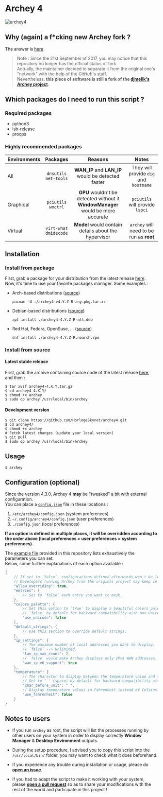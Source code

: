 # Archey 4

![archey4](https://horlogeskynet.github.io/img/blog/the-archey-project-what-i-ve-decided-to-do.png?v4.3.1)

## Why (again) a f*cking new Archey fork ?

The answer is [here](https://horlogeskynet.github.io/archey4).

> Note : Since the 21st September of 2017, you may notice that this repository no longer has the official status of fork.  
> Actually, the maintainer decided to separate it from the original one's "network" with the help of the _GitHub_'s staff.  
> Nevertheless, **this piece of software is still a fork of the [djmelik's Archey project](https://github.com/djmelik/archey.git)**.

## Which packages do I need to run this script ?

### Required packages

* python3
* lsb-release
* procps

### Highly recommended packages

| Environments |  Packages  |                Reasons                | Notes |
| :----------- | :--------: | :-----------------------------------: | :---: |
| All          | `dnsutils`<br>`net-tools` | **WAN_IP** and **LAN_IP** would be detected faster | They will provide `dig` and `hostname` |
| Graphical    |  `pciutils`<br>`wmctrl`  | **GPU** wouldn't be detected without it<br>**WindowManager** would be more accurate | `pciutils` will provide `lspci` |
| Virtual      | `virt-what`<br>`dmidecode` | **Model** would contain details about the hypervisor | `archey` will need to be run as **root** |

## Installation

### Install from package

First, grab a package for your distribution from the latest release [here](https://github.com/HorlogeSkynet/archey4/releases/latest).  
Now, it's time to use your favorite packages manager. Some examples :

* Arch-based distributions ([source](https://aur.archlinux.org/packages/archey4/))

	```shell
	pacman -U ./archey4-v4.Y.Z-R-any.pkg.tar.xz
	```

* Debian-based distributions ([source](https://labs.pixelswap.fr/HorlogeSkynet/archey4-packaging))

	```shell
	apt install ./archey4-4.Y.Z-R-all.deb
	```

* Red Hat, Fedora, OpenSuse, ... ([source](https://labs.pixelswap.fr/HorlogeSkynet/archey4-packaging))

	```shell
	dnf install ./archey4-4.Y.Z-R.noarch.rpm
	```

### Install from source

#### Latest stable release

First, grab the archive containing source code of the latest release [here](https://github.com/HorlogeSkynet/archey4/releases/latest), and then :

```shell
$ tar xvzf archey4-4.X.Y.tar.gz
$ cd archey4-4.X.Y/
$ chmod +x archey
$ sudo cp archey /usr/local/bin/archey
```

#### Development version

```shell
$ git clone https://github.com/HorlogeSkynet/archey4.git
$ cd archey4/
$ chmod +x archey
# Fetch latest changes (update your local version)
$ git pull
$ sudo cp archey /usr/local/bin/archey
```

## Usage

```shell
$ archey
```

## Configuration (optional)

Since the version 4.3.0, Archey 4 **may** be "tweaked" a bit with external configuration.  
You can place a [`config.json`](config.json) file in these locations :

1. `/etc/archey4/config.json` (system preferences)
2. `~/.config/archey4/config.json` (user preferences)
3. `./config.json` (local preferences)

**If an option is defined in multiple places, it will be overridden according to the order above (local preferences > user preferences > system preferences).**

The [example file](config.json) provided in this repository lists exhaustively the parameters you can set.  
Below, some further explanations of each option available :

```cpp
{
	// If set to `false`, configurations defined afterwards won't be loaded.
	// Developers running Archey from the original project may keep in there the original `config.json` while having their own external configuration set elsewhere.
	"allow_overriding": true,
	"entries": {
		// Set to `false` each entry you want to mask.
	},
	"colors_palette": {
		// Set this option to `true` to display a beautiful colors palette.
		// `false` by default for backward compatibility with non-Unicode locales.
		"use_unicode": false
	},
	"default_strings": {
		// Use this section to override default strings.
	},
	"ip_settings": {
		// The maximum number of local addresses you want to display.
		// `false` --> Unlimited.
		"lan_ip_max_count": 2,
		// `false` would make Archey displays only IPv4 WAN addresses.
		"wan_ip_v6_support": true
	},
	"temperature": {
		// The character to display between the temperature value and the unit (as '°' in 53.2°C).
		// Set to ' ' (space) by default for backward compatibility with non-Unicode locales.
		"char_before_unit": " ",
		// Display temperature values in Fahrenheit instead of Celsius.
		"use_fahrenheit": false
	}
}
```

## Notes to users

* If you run `archey` as root, the script will list the processes running by other users on your system in order to display correctly **Window Manager** & **Desktop Environment** outputs.

* During the setup procedure, I advised you to copy this script into the `/usr/local/bin/` folder, you may want to check what it does beforehand.

* If you experience any trouble during installation or usage, please do **[open an issue](https://github.com/HorlogeSkynet/archey4/issues/new)**.

* If you had to adapt the script to make it working with your system, please **[open a pull request](https://github.com/HorlogeSkynet/archey4/pulls)** so as to share your modifications with the rest of the world and participate in this project !
